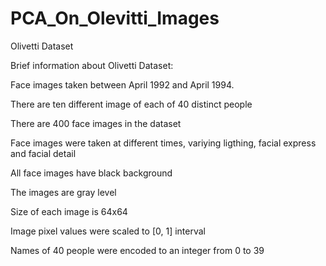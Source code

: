 # PCA_On_Olevitti_Images

Olivetti Dataset

Brief information about Olivetti Dataset:

Face images taken between April 1992 and April 1994.

There are ten different image of each of 40 distinct people

There are 400 face images in the dataset

Face images were taken at different times, variying ligthing, facial express and facial detail

All face images have black background

The images are gray level

Size of each image is 64x64

Image pixel values were scaled to [0, 1] interval

Names of 40 people were encoded to an integer from 0 to 39
